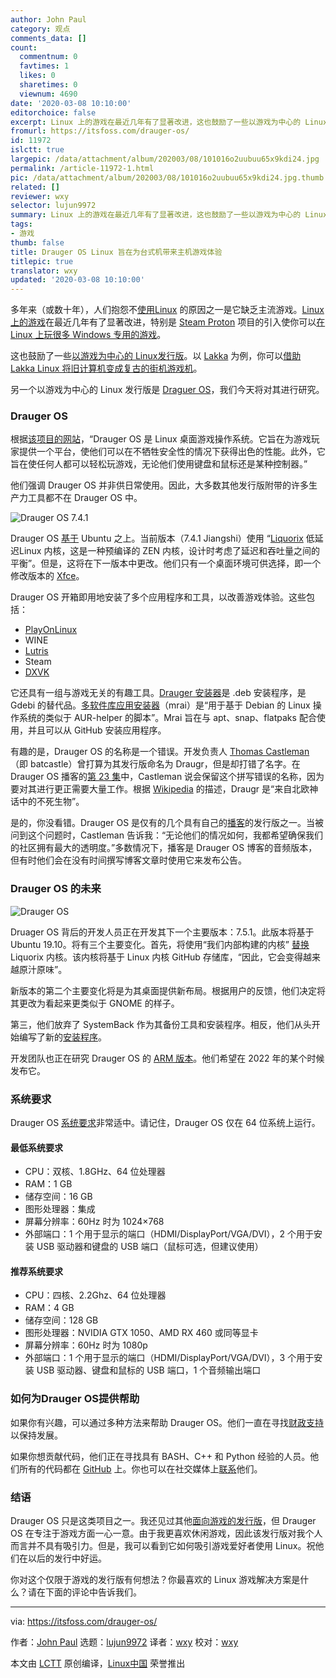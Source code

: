 ```yaml
---
author: John Paul
category: 观点
comments_data: []
count:
  commentnum: 0
  favtimes: 1
  likes: 0
  sharetimes: 0
  viewnum: 4690
date: '2020-03-08 10:10:00'
editorchoice: false
excerpt: Linux 上的游戏在最近几年有了显著改进，这也鼓励了一些以游戏为中心的 Linux发行版。
fromurl: https://itsfoss.com/drauger-os/
id: 11972
islctt: true
largepic: /data/attachment/album/202003/08/101016o2uubuu65x9kdi24.jpg
permalink: /article-11972-1.html
pic: /data/attachment/album/202003/08/101016o2uubuu65x9kdi24.jpg.thumb.jpg
related: []
reviewer: wxy
selector: lujun9972
summary: Linux 上的游戏在最近几年有了显著改进，这也鼓励了一些以游戏为中心的 Linux发行版。
tags:
- 游戏
thumb: false
title: Drauger OS Linux 旨在为台式机带来主机游戏体验
titlepic: true
translator: wxy
updated: '2020-03-08 10:10:00'
---
```


多年来（或数十年），人们抱怨不[使用Linux](https://itsfoss.com/why-use-linux/) 的原因之一是它缺乏主流游戏。[Linux 上的游戏](/article-7316-1.html)在最近几年有了显著改进，特别是 [Steam Proton](/article-10054-1.html) 项目的引入使你可以[在 Linux 上玩很多 Windows 专用的游戏](https://itsfoss.com/steam-play/)。


这也鼓励了一些[以游戏为中心的 Linux发行版](https://itsfoss.com/linux-gaming-distributions/)。以 [Lakka](http://www.lakka.tv/) 为例，你可以[借助 Lakka Linux 将旧计算机变成复古的街机游戏机](https://itsfoss.com/lakka-retrogaming-linux/)。


另一个以游戏为中心的 Linux 发行版是 [Draguer OS](https://draugeros.org/go/)，我们今天将对其进行研究。


### Drauger OS


根据[该项目的网站](https://www.draugeros.org/go/about/)，“Drauger OS 是 Linux 桌面游戏操作系统。它旨在为游戏玩家提供一个平台，使他们可以在不牺牲安全性的情况下获得出色的性能。此外，它旨在使任何人都可以轻松玩游戏，无论他们使用键盘和鼠标还是某种控制器。”


他们强调 Drauger OS 并非供日常使用。因此，大多数其他发行版附带的许多生产力工具都不在 Drauger OS 中。


![Drauger OS 7.4.1](/data/attachment/album/202003/08/101016o2uubuu65x9kdi24.jpg)


Drauger OS [基于](https://www.draugeros.org/go/about/) Ubuntu 之上。当前版本（7.4.1 Jiangshi）使用 “[Liquorix](https://liquorix.net/) 低延迟Linux 内核，这是一种预编译的 ZEN 内核，设计时考虑了延迟和吞吐量之间的平衡”。但是，这将在下一版本中更改。他们只有一个桌面环境可供选择，即一个修改版本的 [Xfce](https://www.xfce.org/)。


Drauger OS 开箱即用地安装了多个应用程序和工具，以改善游戏体验。这些包括：


* [PlayOnLinux](https://www.playonlinux.com/en/)
* WINE
* [Lutris](https://lutris.net/)
* Steam
* [DXVK](https://github.com/doitsujin/dxvk)


它还具有一组与游戏无关的有趣工具。[Drauger 安装器](https://github.com/drauger-os-development/drauger-installer)是 .deb 安装程序，是 Gdebi 的替代品。[多软件库应用安装器](https://github.com/drauger-os-development/mrai)（mrai）是“用于基于 Debian 的 Linux 操作系统的类似于 AUR-helper 的脚本”。Mrai 旨在与 apt、snap、flatpaks 配合使用，并且可以从 GitHub 安装应用程序。


有趣的是，Drauger OS 的名称是一个错误。开发负责人 [Thomas Castleman](https://github.com/Batcastle)（即 batcastle）曾打算为其发行版命名为 Draugr，但是却打错了名字。在 Drauger OS 播客的[第 23 集](https://anchor.fm/drauger-os/episodes/Episode-23-eapu47)中，Castleman 说会保留这个拼写错误的名称，因为要对其进行更正需要大量工作。根据 [Wikipedia](https://en.wikipedia.org/wiki/Draugr) 的描述，Draugr 是“来自北欧神话中的不死生物”。


是的，你没看错。Drauger OS 是仅有的几个具有自己的[播客](https://anchor.fm/drauger-os)的发行版之一。当被问到这个问题时，Castleman 告诉我：“无论他们的情况如何，我都希望确保我们的社区拥有最大的透明度。”多数情况下，播客是 Drauger OS 博客的音频版本，但有时他们会在没有时间撰写博客文章时使用它来发布公告。


### Drauger OS 的未来


![Drauger OS](/data/attachment/album/202003/08/101016lk7nndb41vmr74nb.png)


Druager OS 背后的开发人员正在开发其下一个主要版本：7.5.1。此版本将基于 Ubuntu 19.10。将有三个主要变化。首先，将使用“我们内部构建的内核” [替换](https://www.draugeros.org/go/2020/01/20/major-changes-in-drauger-os-7-5-1/) Liquorix 内核。该内核将基于 Linux 内核 GitHub 存储库，“因此，它会变得越来越原汁原味”。


新版本的第二个主要变化将是为其桌面提供新布局。根据用户的反馈，他们决定将其更改为看起来更类似于 GNOME 的样子。


第三，他们放弃了 SystemBack 作为其备份工具和安装程序。相反，他们从头开始编写了新的[安装程序](https://github.com/drauger-os-development/system-installer)。


开发团队也正在研究 Drauger OS 的 [ARM 版本](https://www.draugeros.org/go/system-requirements/)。他们希望在 2022 年的某个时候发布它。


### 系统要求


Drauger OS [系统要求](https://www.draugeros.org/go/system-requirements/)非常适中。请记住，Drauger OS 仅在 64 位系统上运行。


#### 最低系统要求


* CPU：双核、1.8GHz、64 位处理器
* RAM：1 GB
* 储存空间：16 GB
* 图形处理器：集成
* 屏幕分辨率：60Hz 时为 1024×768
* 外部端口：1 个用于显示的端口（HDMI/DisplayPort/VGA/DVI），2 个用于安装 USB 驱动器和键盘的 USB 端口（鼠标可选，但建议使用）


#### 推荐系统要求


* CPU：四核、2.2Ghz、64 位处理器
* RAM：4 GB
* 储存空间：128 GB
* 图形处理器：NVIDIA GTX 1050、AMD RX 460 或同等显卡
* 屏幕分辨率：60Hz 时为 1080p
* 外部端口：1 个用于显示的端口（HDMI/DisplayPort/VGA/DVI），3 个用于安装 USB 驱动器、键盘和鼠标的 USB 端口，1 个音频输出端口


### 如何为Drauger OS提供帮助


如果你有兴趣，可以通过多种方法来帮助 Drauger OS。他们一直在寻找[财政支持](https://www.draugeros.org/go/contribute/)以保持发展。


如果你想贡献代码，他们正在寻找具有 BASH、C++ 和 Python 经验的人员。他们所有的代码都在 [GitHub](https://github.com/drauger-os-development) 上。你也可以在社交媒体上[联系](https://www.draugeros.org/go/contact-us/)他们。


### 结语


Drauger OS 只是这类项目之一。我还见过其他[面向游戏的发行版](https://itsfoss.com/manjaro-gaming-linux/)，但 Drauger OS 在专注于游戏方面一心一意。由于我更喜欢休闲游戏，因此该发行版对我个人而言并不具有吸引力。但是，我可以看到它如何吸引游戏爱好者使用 Linux。祝他们在以后的发行中好运。


你对这个仅限于游戏的发行版有何想法？你最喜欢的 Linux 游戏解决方案是什么？请在下面的评论中告诉我们。




---


via: <https://itsfoss.com/drauger-os/>


作者：[John Paul](https://itsfoss.com/author/john/) 选题：[lujun9972](https://github.com/lujun9972) 译者：[wxy](https://github.com/wxy) 校对：[wxy](https://github.com/wxy)


本文由 [LCTT](https://github.com/LCTT/TranslateProject) 原创编译，[Linux中国](https://linux.cn/) 荣誉推出